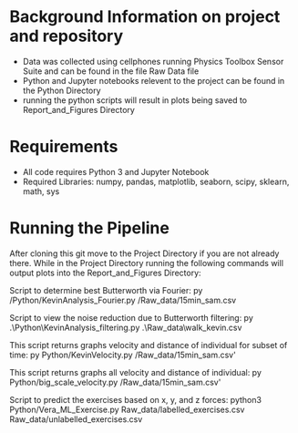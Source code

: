 # Background Information on project and repository

- Data was collected using cellphones running Physics Toolbox Sensor Suite and can be found in the file Raw Data file
- Python and Jupyter notebooks relevent to the project can be found in the Python Directory
- running the python scripts will result in plots being saved to Report_and_Figures Directory

# Requirements
- All code requires Python 3 and Jupyter Notebook
- Required Libraries: numpy, pandas, matplotlib, seaborn, scipy, sklearn, math, sys

# Running the Pipeline
After cloning this git move to the Project Directory if you are not already there.
While in the Project Directory running the following commands will output plots
into the Report_and_Figures Directory:

Script to determine best Butterworth via Fourier:
py /Python/KevinAnalysis_Fourier.py /Raw_data/15min_sam.csv

Script to view the noise reduction due to Butterworth filtering:
py .\Python\KevinAnalysis_filtering.py .\Raw_data\walk_kevin.csv

This script returns graphs velocity and distance of individual for subset of time:
py Python/KevinVelocity.py /Raw_data/15min_sam.csv'

This script returns graphs all velocity and distance of individual:
py Python/big_scale_velocity.py /Raw_data/15min_sam.csv'

Script to predict the exercises based on x, y, and z forces:
python3 Python/Vera_ML_Exercise.py Raw_data/labelled_exercises.csv Raw_data/unlabelled_exercises.csv